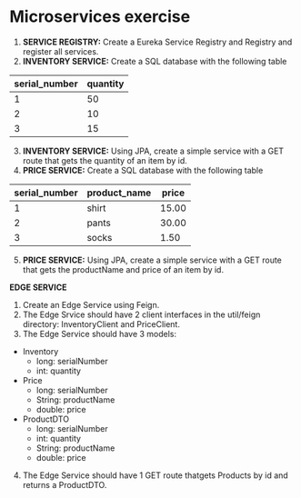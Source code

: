 # Microservices exercise

1. **SERVICE REGISTRY:** Create a Eureka Service Registry and Registry and register all services.
2. **INVENTORY SERVICE:** Create a SQL database with the following table

| serial_number | quantity |
| ----------- | ----------- |
| 1 | 50 |
| 2 | 10 |
| 3 | 15 |

3. **INVENTORY SERVICE:** Using JPA, create a simple service with a GET route that gets the quantity of an item by id.
4. **PRICE SERVICE:** Create a SQL database with the following table

| serial_number | product_name | price |
| ----------- | ----------- | ----------- |
| 1 | shirt | 15.00 |
| 2 | pants | 30.00 |
| 3 | socks | 1.50 |

5. **PRICE SERVICE:** Using JPA, create a simple service with a GET route that gets the productName and price of an item by id.


**EDGE SERVICE**
1. Create an Edge Service using Feign.
2. The Edge Srvice should have 2 client interfaces in the util/feign directory: InventoryClient and PriceClient.
3. The Edge Service should have 3 models:
  - Inventory
    - long: serialNumber
    - int: quantity
  - Price
    - long: serialNumber
    - String: productName
    - double: price
  - ProductDTO
    - long: serialNumber
    - int: quantity
    - String: productName
    - double: price
4. The Edge Service should have 1 GET route thatgets Products by id and returns a ProductDTO.
    
